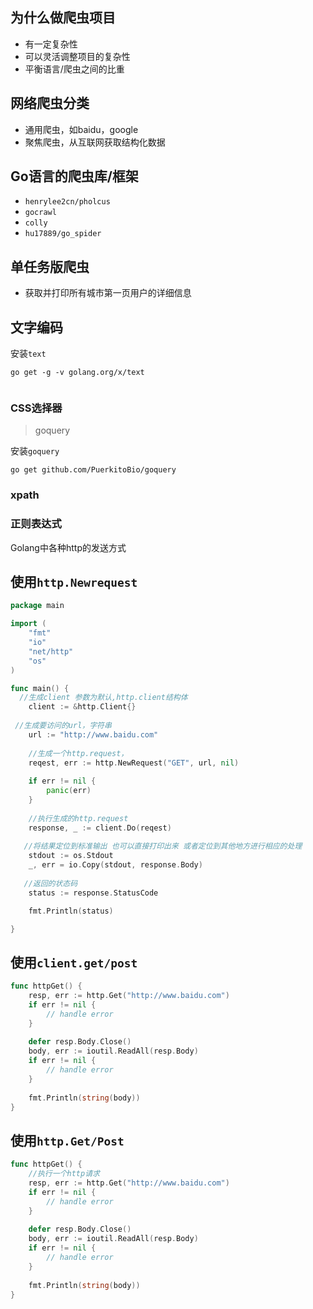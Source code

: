 ## 为什么做爬虫项目

* 有一定复杂性
* 可以灵活调整项目的复杂性
* 平衡语言/爬虫之间的比重



## 网络爬虫分类

* 通用爬虫，如baidu，google
* 聚焦爬虫，从互联网获取结构化数据

## Go语言的爬虫库/框架

* `henrylee2cn/pholcus`
* `gocrawl`
* `colly`
* `hu17889/go_spider`



## 单任务版爬虫

* 获取并打印所有城市第一页用户的详细信息





## 文字编码

安装`text`

```
go get -g -v golang.org/x/text
```

```

```



### CSS选择器

> goquery

安装`goquery`

```shell
go get github.com/PuerkitoBio/goquery
```



### xpath

### 正则表达式



















Golang中各种http的发送方式

## 使用`http.Newrequest`

```go
package main

import (
	"fmt"
	"io"
	"net/http"
	"os"
)

func main() {
  //生成client 参数为默认,http.client结构体
	client := &http.Client{}
	
 //生成要访问的url，字符串
	url := "http://www.baidu.com"
	    
	//生成一个http.request，
	reqest, err := http.NewRequest("GET", url, nil)
	
	if err != nil {
		panic(err)
	}
	
	//执行生成的http.request
	response, _ := client.Do(reqest)
   
   //将结果定位到标准输出 也可以直接打印出来 或者定位到其他地方进行相应的处理
	stdout := os.Stdout
	_, err = io.Copy(stdout, response.Body)
   
   //返回的状态码
	status := response.StatusCode

	fmt.Println(status)

}
```



## 使用`client.get/post`

```go
func httpGet() {
    resp, err := http.Get("http://www.baidu.com")
    if err != nil {
        // handle error
    }
 
    defer resp.Body.Close()
    body, err := ioutil.ReadAll(resp.Body)
    if err != nil {
        // handle error
    }
 
    fmt.Println(string(body))
}
```



## 使用`http.Get/Post`

```go
func httpGet() {
  	//执行一个http请求
    resp, err := http.Get("http://www.baidu.com")
    if err != nil {
        // handle error
    }
 
    defer resp.Body.Close()
    body, err := ioutil.ReadAll(resp.Body)
    if err != nil {
        // handle error
    }
 
    fmt.Println(string(body))
}
```















































